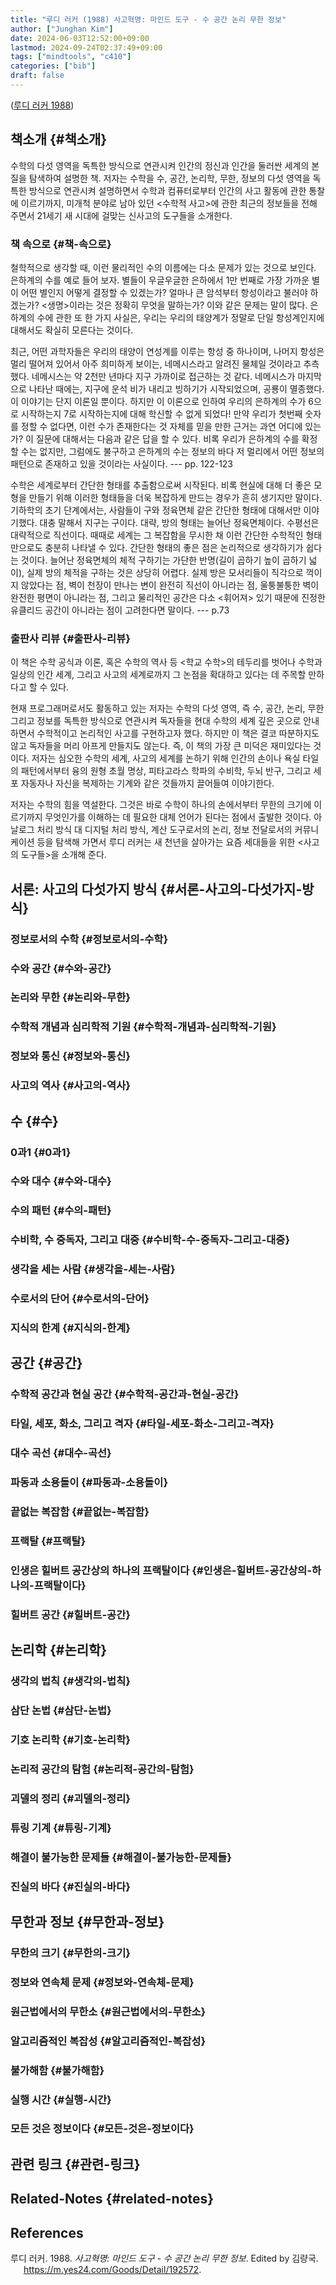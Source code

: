 ```yaml
---
title: "루디 러커 (1988) 사고혁명: 마인드 도구 - 수 공간 논리 무한 정보"
author: ["Junghan Kim"]
date: 2024-06-03T12:52:00+09:00
lastmod: 2024-09-24T02:37:49+09:00
tags: ["mindtools", "c410"]
categories: ["bib"]
draft: false
---
```


(<a href="#citeproc_bib_item_1">루디 러커 1988</a>)


## 책소개 {#책소개}

수학의 다섯 영역을 독특한 방식으로 연관시켜 인간의 정신과 인간을 둘러싼 세계의 본질을 탐색하여 설명한 책. 저자는 수학을 수, 공간, 논리학, 무한, 정보의 다섯 영역을 독특한 방식으로 연관시켜 설명하면서 수학과 컴퓨터로부터 인간의 사고 활동에 관한 통찰에 이르기까지, 미개척 분야로 남아 있던 &lt;수학적 사고&gt;에 관한 최근의 정보들을 전해 주면서 21세기 새 시대에 걸맞는 신사고의 도구들을 소개한다.


### 책 속으로 {#책-속으로}

철학적으로 생각할 때, 이런 물리적인 수의 이름에는 다소 문제가 있는 것으로 보인다. 은하계의 수를 예로 들어 보자. 별들이 우글우글한 은하에서 1만 번째로 가장 가까운 별이 어떤 별인지 어떻게 결정할 수 있겠는가? 얼마나 큰 암석부터 항성이라고 불러야 하겠는가? &lt;생명&gt;이라는 것은 정확히 무엇을 말하는가? 이와 같은 문제는 말이 많다. 은하계의 수에 관한 또 한 가지 사실은, 우리는 우리의 태양계가 정말로 단일 항성계인지에 대해서도 확실히 모른다는 것이다.

최근, 어떤 과학자들은 우리의 태양이 연성계를 이루는 항성 중 하나이며, 나머지 항성은 멀리 떨어져 있어서 아주 희미하게 보이는, 네메시스라고 알려진 물체일 것이라고 추측했다. 네메시스는 약 2천만 년마다 지구 가까이로 접근하는 것 같다. 네메시스가 마지막으로 나타난 때에는, 지구에 운석 비가 내리고 빙하기가 시작되었으며, 공룡이 멸종했다. 이 이야기는 단지 이론일 뿐이다. 하지만 이 이론으로 인하여 우리의 은하계의 수가 6으로 시작하는지 7로 시작하는지에 대해 학신할 수 없게 되었다! 만약 우리가 첫번째 숫자를 정할 수 없다면, 이런 수가 존재한다는 것 자체를 믿을 만한 근거는 과연 어디에 있는가? 이 질문에 대해서는 다음과 같은 답을 할 수 있다. 비록 우리가 은하계의 수를 확정할 수는 없지만, 그럼에도 불구하고 은하계의 수는 정보의 바다 저 멀리에서 어떤 정보의 패턴으로 존재하고 있을 것이라는 사실이다. --- pp. 122-123

수학은 세계로부터 간단한 형태를 추출함으로써 시작된다. 비록 현실에 대해 더 좋은 모형을 만들기 위해 이러한 형태들을 더욱 복잡하게 만드는 경우가 흔히 생기지만 말이다. 기하학의 초기 단계에서는, 사람들이 구와 정육면체 같은 간단한 형태에 대해서만 이야기했다. 대충 말해서 지구는 구이다. 대략, 방의 형태는 늘어난 정육면체이다. 수평선은 대략적으로 직선이다. 때때로 세계는 그 복잡함을 무시한 채 이런 간단한 수학적인 형태만으로도 충분히 나타낼 수 있다. 간단한 형태의 좋은 점은 논리적으로 생각하기가 쉽다는 것이다. 늘어난 정육면체의 체적 구하기는 가단한 반명(길이 곱하기 높이 곱하기 넓이), 실제 방의 체적을 구하는 것은 상당히 어렵다. 실제 방은 모서리들이 직각으로 꺽이지 않았다는 점, 벽이 천장이 만나는 변이 완전히 직선이 아니라는 점, 울퉁불퉁한 벽이 완전한 평면이 아니라는 점, 그리고 물리적인 공간은 다소 &lt;휘어져&gt; 있기 때문에 진정한 유클리드 공간이 아니라는 점이 고려한다면 말이다. --- p.73


### 출판사 리뷰 {#출판사-리뷰}

이 책은 수학 공식과 이론, 혹은 수학의 역사 등 &lt;학교 수학&gt;의 테두리를 벗어나 수학과 일상의 인간 세계, 그리고 사고의 세계로까지 그 논점을 확대하고 있다는 데 주목할 만하다고 할 수 있다.

현재 프로그래머로서도 활동하고 있는 저자는 수학의 다섯 영역, 즉 수, 공간, 논리, 무한 그리고 정보를 독특한 방식으로 연관시켜 독자들을 현대 수학의 세계 깊은 곳으로 안내하면서 수학적이고 논리적인 사고를 구현하고자 했다. 하지만 이 책은 결코 따분하지도 않고 독자들을 머리 아프게 만들지도 않는다. 즉, 이 책의 가장 큰 미덕은 재미있다는 것이다. 저자는 심오한 수학의 세계, 사고의 세계를 논하기 위해 인간의 손이나 욕실 타일의 패턴에서부터 융의 원형 초월 명상, 피타고라스 학파의 수비학, 두뇌 반구, 그리고 세포 자동자나 자신을 복제하는 기계와 같은 것들까지 끌어들여 이야기한다.

저자는 수학의 힘을 역설한다. 그것은 바로 수학이 하나의 손에서부터 무한의 크기에 이르기까지 무엇인가를 이해하는 데 필요한 대체 언어가 된다는 점에서 출발한 것이다. 아날로그 처리 방식 대 디지털 처리 방식, 계산 도구로서의 논리, 정보 전달로서의 커뮤니케이션 등을 탐색해 가면서 루디 러커는 새 천년을 살아가는 요즘 세대들을 위한 &lt;사고의 도구들&gt;을 소개해 준다.


## 서론: 사고의 다섯가지 방식 {#서론-사고의-다섯가지-방식}


### 정보로서의 수학 {#정보로서의-수학}


### 수와 공간 {#수와-공간}


### 논리와 무한 {#논리와-무한}


### 수학적 개념과 심리학적 기원 {#수학적-개념과-심리학적-기원}


### 정보와 통신 {#정보와-통신}


### 사고의 역사 {#사고의-역사}


## 수 {#수}


### 0과1 {#0과1}


### 수와 대수 {#수와-대수}


### 수의 패턴 {#수의-패턴}


### 수비학, 수 중독자, 그리고 대중 {#수비학-수-중독자-그리고-대중}


### 생각을 세는 사람 {#생각을-세는-사람}


### 수로서의 단어 {#수로서의-단어}


### 지식의 한계 {#지식의-한계}


## 공간 {#공간}


### 수학적 공간과 현실 공간 {#수학적-공간과-현실-공간}


### 타일, 세포, 화소, 그리고 격자 {#타일-세포-화소-그리고-격자}


### 대수 곡선 {#대수-곡선}


### 파동과 소용돌이 {#파동과-소용돌이}


### 끝없는 복잡함 {#끝없는-복잡함}


### 프랙탈 {#프랙탈}


### 인생은 힐버트 공간상의 하나의 프랙탈이다 {#인생은-힐버트-공간상의-하나의-프랙탈이다}


### 힐버트 공간 {#힐버트-공간}


## 논리학 {#논리학}


### 생각의 법칙 {#생각의-법칙}


### 삼단 논법 {#삼단-논법}


### 기호 논리학 {#기호-논리학}


### 논리적 공간의 탐험 {#논리적-공간의-탐험}


### 괴델의 정리 {#괴델의-정리}


### 튜링 기계 {#튜링-기계}


### 해결이 불가능한 문제들 {#해결이-불가능한-문제들}


### 진실의 바다 {#진실의-바다}


## 무한과 정보 {#무한과-정보}


### 무한의 크기 {#무한의-크기}


### 정보와 연속체 문제 {#정보와-연속체-문제}


### 원근법에서의 무한소 {#원근법에서의-무한소}


### 알고리즘적인 복잡성 {#알고리즘적인-복잡성}


### 불가해함 {#불가해함}


### 실행 시간 {#실행-시간}


### 모든 것은 정보이다 {#모든-것은-정보이다}


## 관련 링크 {#관련-링크}


## Related-Notes {#related-notes}

## References

<style>.csl-entry{text-indent: -1.5em; margin-left: 1.5em;}</style><div class="csl-bib-body">
  <div class="csl-entry"><a id="citeproc_bib_item_1"></a>루디 러커. 1988. <i>사고혁명: 마인드 도구 - 수 공간 논리 무한 정보</i>. Edited by 김량국. <a href="https://m.yes24.com/Goods/Detail/192572">https://m.yes24.com/Goods/Detail/192572</a>.</div>
</div>

